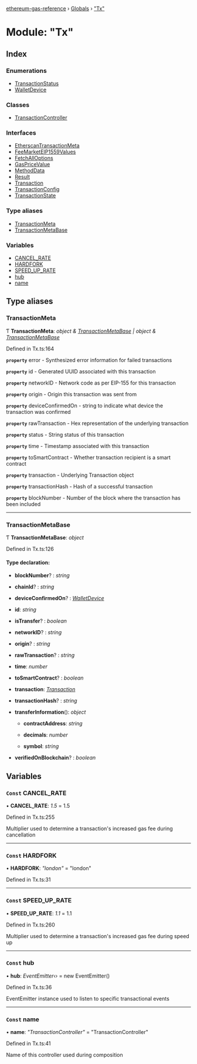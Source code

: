 [ethereum-gas-reference](../README.md) › [Globals](../globals.md) › ["Tx"](_tx_.md)

# Module: "Tx"

## Index

### Enumerations

* [TransactionStatus](../enums/_tx_.transactionstatus.md)
* [WalletDevice](../enums/_tx_.walletdevice.md)

### Classes

* [TransactionController](../classes/_tx_.transactioncontroller.md)

### Interfaces

* [EtherscanTransactionMeta](../interfaces/_tx_.etherscantransactionmeta.md)
* [FeeMarketEIP1559Values](../interfaces/_tx_.feemarketeip1559values.md)
* [FetchAllOptions](../interfaces/_tx_.fetchalloptions.md)
* [GasPriceValue](../interfaces/_tx_.gaspricevalue.md)
* [MethodData](../interfaces/_tx_.methoddata.md)
* [Result](../interfaces/_tx_.result.md)
* [Transaction](../interfaces/_tx_.transaction.md)
* [TransactionConfig](../interfaces/_tx_.transactionconfig.md)
* [TransactionState](../interfaces/_tx_.transactionstate.md)

### Type aliases

* [TransactionMeta](_tx_.md#transactionmeta)
* [TransactionMetaBase](_tx_.md#transactionmetabase)

### Variables

* [CANCEL_RATE](_tx_.md#const-cancel_rate)
* [HARDFORK](_tx_.md#const-hardfork)
* [SPEED_UP_RATE](_tx_.md#const-speed_up_rate)
* [hub](_tx_.md#const-hub)
* [name](_tx_.md#const-name)

## Type aliases

###  TransactionMeta

Ƭ **TransactionMeta**: *object & [TransactionMetaBase](_tx_.md#transactionmetabase) | object & [TransactionMetaBase](_tx_.md#transactionmetabase)*

Defined in Tx.ts:164

**`property`** error - Synthesized error information for failed transactions

**`property`** id - Generated UUID associated with this transaction

**`property`** networkID - Network code as per EIP-155 for this transaction

**`property`** origin - Origin this transaction was sent from

**`property`** deviceConfirmedOn - string to indicate what device the transaction was confirmed

**`property`** rawTransaction - Hex representation of the underlying transaction

**`property`** status - String status of this transaction

**`property`** time - Timestamp associated with this transaction

**`property`** toSmartContract - Whether transaction recipient is a smart contract

**`property`** transaction - Underlying Transaction object

**`property`** transactionHash - Hash of a successful transaction

**`property`** blockNumber - Number of the block where the transaction has been included

___

###  TransactionMetaBase

Ƭ **TransactionMetaBase**: *object*

Defined in Tx.ts:126

#### Type declaration:

* **blockNumber**? : *string*

* **chainId**? : *string*

* **deviceConfirmedOn**? : *[WalletDevice](../enums/_tx_.walletdevice.md)*

* **id**: *string*

* **isTransfer**? : *boolean*

* **networkID**? : *string*

* **origin**? : *string*

* **rawTransaction**? : *string*

* **time**: *number*

* **toSmartContract**? : *boolean*

* **transaction**: *[Transaction](../interfaces/_tx_.transaction.md)*

* **transactionHash**? : *string*

* **transferInformation**(): *object*

  * **contractAddress**: *string*

  * **decimals**: *number*

  * **symbol**: *string*

* **verifiedOnBlockchain**? : *boolean*

## Variables

### `Const` CANCEL_RATE

• **CANCEL_RATE**: *1.5* = 1.5

Defined in Tx.ts:255

Multiplier used to determine a transaction's increased gas fee during cancellation

___

### `Const` HARDFORK

• **HARDFORK**: *"london"* = "london"

Defined in Tx.ts:31

___

### `Const` SPEED_UP_RATE

• **SPEED_UP_RATE**: *1.1* = 1.1

Defined in Tx.ts:260

Multiplier used to determine a transaction's increased gas fee during speed up

___

### `Const` hub

• **hub**: *EventEmitter‹›* = new EventEmitter()

Defined in Tx.ts:36

EventEmitter instance used to listen to specific transactional events

___

### `Const` name

• **name**: *"TransactionController"* = "TransactionController"

Defined in Tx.ts:41

Name of this controller used during composition
